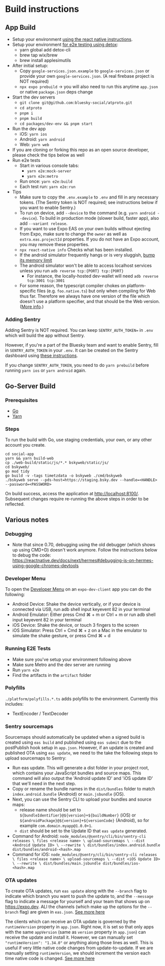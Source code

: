 # Build instructions

## App Build

- Setup your environment [using the react native instructions](https://reactnative.dev/docs/environment-setup).
- Setup your environment [for e2e testing using detox](https://wix.github.io/Detox/docs/introduction/getting-started):
  - yarn global add detox-cli
  - brew tap wix/brew
  - brew install applesimutils
- After initial setup:
  - Copy `google-services.json.example` to `google-services.json` or provide your own `google-services.json`. (A real firebase project is NOT required)
  - `npx expo prebuild` -> you will also need to run this anytime `app.json` or native `package.json` deps change
- Start the dev servers
  - `git clone git@github.com:bluesky-social/atproto.git`
  - `cd atproto`
  - `pnpm i`
  - `pnpm build`
  - `cd packages/dev-env && pnpm start`
- Run the dev app
  - iOS: `yarn ios`
  - Android: `yarn android`
  - Web: `yarn web`
- If you are cloning or forking this repo as an open source developer, please check the tips below as well
- Run e2e tests
  - Start in various console tabs:
    - `yarn e2e:mock-server`
    - `yarn e2e:metro`
  - Run once: `yarn e2e:build`
  - Each test run: `yarn e2e:run`
- Tips
  - Make sure to copy the `.env.example` to `.env` and fill in any necessary tokens. (The Sentry token is NOT required; see instructions below if you want to enable Sentry.)
  - To run on device, add `--device` to the command (e.g. `yarn android --device`). To build in production mode (slower build, faster app), also add `--variant release`.
  - If you want to use Expo EAS on your own builds without ejecting from Expo, make sure to change the `owner` as well as `extra.eas.projectId` properties. If you do not have an Expo account, you may remove these properties.
  - `npx react-native info` Checks what has been installed.
  - If the android simulator frequently hangs or is very sluggish, [bump its memory limit](https://stackoverflow.com/a/40068396)
  - The android simulator won't be able to access localhost services unless you run `adb reverse tcp:{PORT} tcp:{PORT}`
    - For instance, the locally-hosted dev-wallet will need `adb reverse tcp:3001 tcp:3001`
  - For some reason, the typescript compiler chokes on platform-specific files (e.g. `foo.native.ts`) but only when compiling for Web thus far. Therefore we always have one version of the file which doesn't use a platform specifier, and that should be the Web version. ([More info](https://stackoverflow.com/questions/44001050/platform-specific-import-component-in-react-native-with-typescript).)

### Adding Sentry

Adding Sentry is NOT required. You can keep `SENTRY_AUTH_TOKEN=` in `.env` which will build the app without Sentry.

However, if you're a part of the Bluesky team and want to enable Sentry, fill in `SENTRY_AUTH_TOKEN` in your `.env`. It can be created on the Sentry dashboard using [these instructions](https://docs.expo.dev/guides/using-sentry/#sign-up-for-a-sentry-account-and-create-a-project).

If you change `SENTRY_AUTH_TOKEN`, you need to do `yarn prebuild` before running `yarn ios` or `yarn android` again.

## Go-Server Build

### Prerequisites

- [Go](https://go.dev/)
- [Yarn](https://yarnpkg.com/)

### Steps

To run the build with Go, use staging credentials, your own, or any other account you create.

```
cd social-app
yarn && yarn build-web
cp ./web-build/static/js/*.* bskyweb/static/js/
cd bskyweb/
go mod tidy
go build -v -tags timetzdata -o bskyweb ./cmd/bskyweb
./bskyweb serve --pds-host=https://staging.bsky.dev --handle=<HANDLE> --password=<PASSWORD>
```

On build success, access the application at [http://localhost:8100/](http://localhost:8100/). Subsequent changes require re-running the above steps in order to be reflected.

## Various notes

### Debugging

- Note that since 0.70, debugging using the old debugger (which shows up using CMD+D) doesn't work anymore. Follow the instructions below to debug the code: https://reactnative.dev/docs/next/hermes#debugging-js-on-hermes-using-google-chromes-devtools

### Developer Menu

To open the [Developer Menu](https://docs.expo.dev/debugging/tools/#developer-menu) on an `expo-dev-client` app you can do the following:

- Android Device: Shake the device vertically, or if your device is connected via USB, run adb shell input keyevent 82 in your terminal
- Android Emulator: Either press Cmd ⌘ + m or Ctrl + m or run adb shell input keyevent 82 in your terminal
- iOS Device: Shake the device, or touch 3 fingers to the screen
- iOS Simulator: Press Ctrl + Cmd ⌘ + z on a Mac in the emulator to simulate the shake gesture, or press Cmd ⌘ + d

### Running E2E Tests

- Make sure you've setup your environment following above
- Make sure Metro and the dev server are running
- Run `yarn e2e`
- Find the artifacts in the `artifact` folder

### Polyfills

`./platform/polyfills.*.ts` adds polyfills to the environment. Currently this includes:

- TextEncoder / TextDecoder

### Sentry sourcemaps

Sourcemaps should automatically be updated when a signed build is created using `eas build` and published using `eas submit` due to the postPublish hook setup in `app.json`. However, if an update is created and published OTA using `eas update`, we need to the take the following steps to upload sourcemaps to Sentry:

- Run eas update. This will generate a dist folder in your project root, which contains your JavaScript bundles and source maps. This command will also output the 'Android update ID' and 'iOS update ID' that we'll need in the next step.
- Copy or rename the bundle names in the `dist/bundles` folder to match `index.android.bundle` (Android) or `main.jsbundle` (iOS).
- Next, you can use the Sentry CLI to upload your bundles and source maps:
  - release name should be set to `${bundleIdentifier}@${version}+${buildNumber}` (iOS) or `${androidPackage}@${version}+${versionCode}` (Android), so for example `com.domain.myapp@1.0.0+1`.
  - `dist` should be set to the Update ID that `eas update` generated.
- Command for Android:
  `node_modules/@sentry/cli/bin/sentry-cli releases \
files <release name> \
upload-sourcemaps \
--dist <Android Update ID> \
--rewrite \
dist/bundles/index.android.bundle dist/bundles/android-<hash>.map`
- Command for iOS:
  `node_modules/@sentry/cli/bin/sentry-cli releases \
files <release name> \
upload-sourcemaps \
--dist <iOS Update ID> \
--rewrite \
dist/bundles/main.jsbundle dist/bundles/ios-<hash>.map`

### OTA updates

To create OTA updates, run `eas update` along with the `--branch` flag to indicate which branch you want to push the update to, and the `--message` flag to indicate a message for yourself and your team that shows up on https://expo.dev. ALl the channels (which make up the options for the `--branch` flag) are given in `eas.json`. [See more here](https://docs.expo.dev/eas-update/getting-started/)

The clients which can receive an OTA update is governed by the `runtimeVersion` property in `app.json`. Right now, it is set so that only apps with the same `appVersion` (same as `version` property in `app.json`) can receive the update and install it. However, we can manually set `"runtimeVersion": "1.34.0"` or anything along those lines as well. This is useful if very little native code changes from update-to-update. If we are manually setting `runtimeVersion`, we should increment the version each time native code is changed. [See more here](https://docs.expo.dev/eas-update/runtime-versions/)
